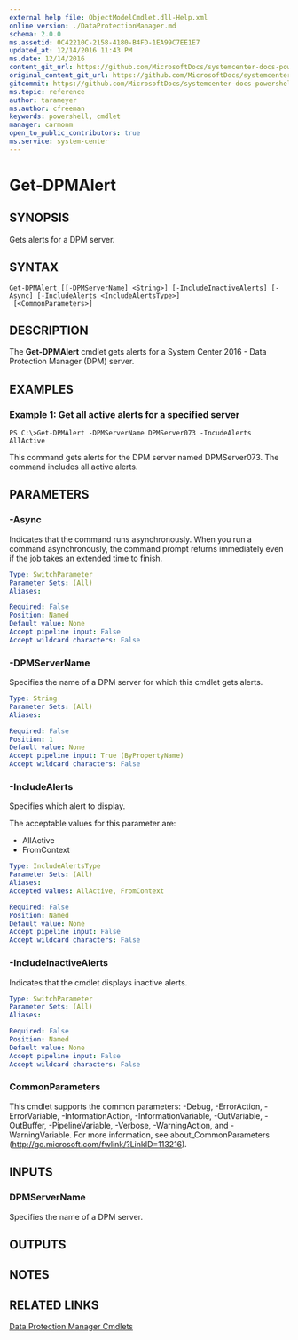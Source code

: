 ```yaml
---
external help file: ObjectModelCmdlet.dll-Help.xml
online version: ./DataProtectionManager.md
schema: 2.0.0
ms.assetid: 0C42210C-2158-4180-B4FD-1EA99C7EE1E7
updated_at: 12/14/2016 11:43 PM
ms.date: 12/14/2016
content_git_url: https://github.com/MicrosoftDocs/systemcenter-docs-powershell/blob/master/systemcenter-cmdlets/SystemCenter2016/DataProtectionManager/v1.0/Get-DPMAlert.md
original_content_git_url: https://github.com/MicrosoftDocs/systemcenter-docs-powershell/blob/master/systemcenter-cmdlets/SystemCenter2016/DataProtectionManager/v1.0/Get-DPMAlert.md
gitcommit: https://github.com/MicrosoftDocs/systemcenter-docs-powershell/blob/96cd9bd2780eb6b78c540fa00d3b8a4313e3ed40/systemcenter-cmdlets/SystemCenter2016/DataProtectionManager/v1.0/Get-DPMAlert.md
ms.topic: reference
author: tarameyer
ms.author: cfreeman
keywords: powershell, cmdlet
manager: carmonm
open_to_public_contributors: true
ms.service: system-center
---
```


# Get-DPMAlert

## SYNOPSIS
Gets alerts for a DPM server.

## SYNTAX

```
Get-DPMAlert [[-DPMServerName] <String>] [-IncludeInactiveAlerts] [-Async] [-IncludeAlerts <IncludeAlertsType>]
 [<CommonParameters>]
```

## DESCRIPTION
The **Get-DPMAlert** cmdlet gets alerts for a System Center 2016 - Data Protection Manager (DPM) server.

## EXAMPLES

### Example 1: Get all active alerts for a specified server
```
PS C:\>Get-DPMAlert -DPMServerName DPMServer073 -IncudeAlerts AllActive
```

This command gets alerts for the DPM server named DPMServer073.
The command includes all active alerts.

## PARAMETERS

### -Async
Indicates that the command runs asynchronously.
When you run a command asynchronously, the command prompt returns immediately even if the job takes an extended time to finish.

```yaml
Type: SwitchParameter
Parameter Sets: (All)
Aliases: 

Required: False
Position: Named
Default value: None
Accept pipeline input: False
Accept wildcard characters: False
```

### -DPMServerName
Specifies the name of a DPM server for which this cmdlet gets alerts.

```yaml
Type: String
Parameter Sets: (All)
Aliases: 

Required: False
Position: 1
Default value: None
Accept pipeline input: True (ByPropertyName)
Accept wildcard characters: False
```

### -IncludeAlerts
Specifies which alert to display.

The acceptable values for this parameter are:

- AllActive 
- FromContext

```yaml
Type: IncludeAlertsType
Parameter Sets: (All)
Aliases: 
Accepted values: AllActive, FromContext

Required: False
Position: Named
Default value: None
Accept pipeline input: False
Accept wildcard characters: False
```

### -IncludeInactiveAlerts
Indicates that the cmdlet displays inactive alerts.

```yaml
Type: SwitchParameter
Parameter Sets: (All)
Aliases: 

Required: False
Position: Named
Default value: None
Accept pipeline input: False
Accept wildcard characters: False
```

### CommonParameters
This cmdlet supports the common parameters: -Debug, -ErrorAction, -ErrorVariable, -InformationAction, -InformationVariable, -OutVariable, -OutBuffer, -PipelineVariable, -Verbose, -WarningAction, and -WarningVariable. For more information, see about_CommonParameters (http://go.microsoft.com/fwlink/?LinkID=113216).

## INPUTS

### DPMServerName
Specifies the name of a DPM server.

## OUTPUTS

## NOTES

## RELATED LINKS

[Data Protection Manager Cmdlets](xref:SystemCenter2016/DataProtectionManager/v1.0/DataProtectionManager.md)

